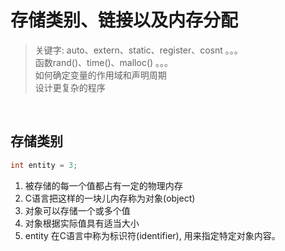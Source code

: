 # 存储类别、链接以及内存分配
> 关键字: auto、extern、static、register、cosnt 。。。  
> 函数rand()、time()、malloc() 。。。  
> 如何确定变量的作用域和声明周期  
> 设计更复杂的程序  
>

<br>  

## 存储类别
```c
int entity = 3;
```
1. 被存储的每一个值都占有一定的物理内存
2. C语言把这样的一块儿内存称为对象(object)
3. 对象可以存储一个或多个值
4. 对象根据实际值具有适当大小
5. entity 在C语言中称为标识符(identifier), 用来指定特定对象内容。


